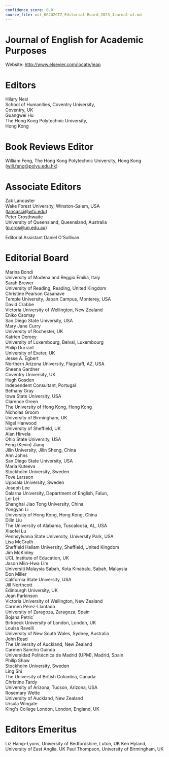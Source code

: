 ```yaml
---
confidence_score: 0.0
source_file: out_6G2U2CTZ_Editorial-Board_2023_Journal-of.md
---
```


# Journal of English for Academic Purposes

Website: http://www.elsevier.com/locate/jeap

# Editors

Hilary Nesi   
School of Humanities, Coventry University,   
Coventry, UK   
Guangwei Hu   
The Hong Kong Polytechnic University,   
Hong Kong

# Book Reviews Editor

William Feng, The Hong Kong Polytechnic University, Hong Kong (will.feng@polyu.edu.hk)

# Associate Editors

Zak Lancaster   
Wake Forest University, Winston-Salem, USA   
(lancasci@wfu.edu)   
Peter Crosthwaite   
University of Queensland, Queensland, Australia   
(p.cros@uq.edu.au)

Editorial Assistant Daniel O'Sullivan

# Editorial Board

Marina Bondi   
University of Modena and Reggio Emilia, Italy   
Sarah Brewer   
University of Reading, Reading, United Kingdom   
Christine Pearson Casanave   
Temple University, Japan Campus, Monterey, USA   
David Crabbe   
Victoria University of Wellington, New Zealand   
Eniko Csomay   
San Diego State University, USA   
Mary Jane Curry   
University of Rochester, UK   
Katrien Deroey   
University of Luxembourg, Belval, Luxembourg   
Philip Durrant   
University of Exeter, UK   
Jesse A. Egbert   
Northern Arizona University, Flagstaff, AZ, USA   
Sheena Gardner   
Coventry University, UK   
Hugh Gosden   
Independent Consultant, Portugal   
Bethany Gray   
Iowa State University, USA   
Clarence Green   
The University of Hong Kong, Hong Kong   
Nicholas Groom   
University of Birmingham, UK   
Nigel Harwood   
University of Sheffield, UK   
Alan Hirvela   
Ohio State University, USA   
Feng (Kevin) Jiang   
Jilin University, Jilin Sheng, China   
Ann Johns   
San Diego State University, USA   
Maria Kuteeva   
Stockholm University, Sweden   
Tove Larsson   
Uppsala University, Sweden   
Joseph Lee   
Dalarna University, Department of English, Falun,   
Lei Lei   
Shanghai Jiao Tong University, China   
Yongyan Li   
University of Hong Kong, Hong Kong, China   
Dilin Liu   
The University of Alabama, Tuscaloosa, AL, USA   
Xiaofei Lu   
Pennsylvania State University, University Park, USA   
Lisa McGrath   
Sheffield Hallam University, Sheffield, United Kingdom   
Jim McKinley   
UCL Institute of Education, UK   
Jason Miin-Hwa Lim   
Universiti Malaysia Sabah, Kota Kinabalu, Sabah, Malaysia   
Don Miller   
California State University, USA   
Jill Northcott   
Edinburgh University, UK   
Jean Parkinson   
Victoria University of Wellington, New Zealand   
Carmen Pérez-Llantada   
University of Zaragoza, Zaragoza, Spain   
Bojana Petric´   
Birkbeck University of London, London, UK   
Louise Ravelli   
University of New South Wales, Sydney, Australia   
John Read   
The University of Auckland, New Zealand   
Carmen Sancho Guinda   
Universidad Politécnica de Madrid (UPM), Madrid, Spain   
Philip Shaw   
Stockholm University, Sweden   
Ling Shi   
The University of British Columbia, Canada   
Christine Tardy   
University of Arizona, Tucson, Arizona, USA   
Rosemary Wette   
University of Auckland, New Zealand   
Ursula Wingate   
King's College London, London, England, UK

# Editors Emeritus

Liz Hamp-Lyons, University of Bedfordshire, Luton, UK Ken Hyland, University of East Anglia, UK Paul Thompson, University of Birmingham, UK